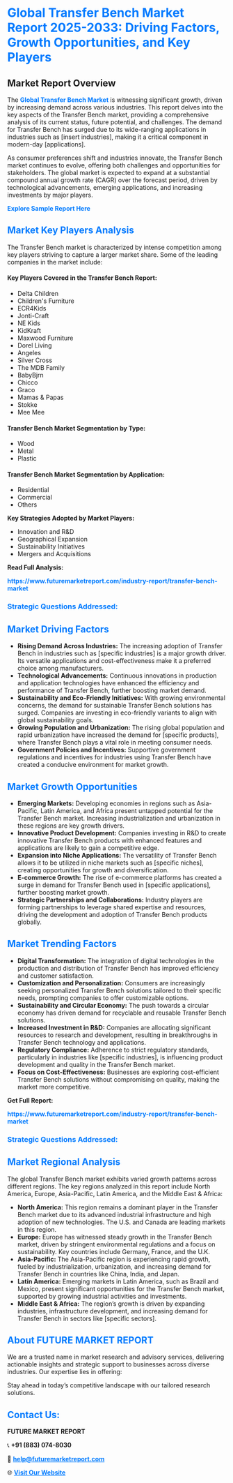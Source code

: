 <h1 style="color: #007BFF;">Global Transfer Bench Market Report 2025-2033: Driving Factors, Growth Opportunities, and Key Players</h1>

<section id="overview">
<h2>Market Report Overview</h2>
<p>The <a href="https://www.futuremarketreport.com/industry-report/transfer-bench-market" style="color: #007BFF; text-decoration: none;"><strong>Global Transfer Bench Market</strong></a> is witnessing significant growth, driven by increasing demand across various industries. This report delves into the key aspects of the Transfer Bench market, providing a comprehensive analysis of its current status, future potential, and challenges. The demand for Transfer Bench has surged due to its wide-ranging applications in industries such as [insert industries], making it a critical component in modern-day [applications].</p>
<p>As consumer preferences shift and industries innovate, the Transfer Bench market continues to evolve, offering both challenges and opportunities for stakeholders. The global market is expected to expand at a substantial compound annual growth rate (CAGR) over the forecast period, driven by technological advancements, emerging applications, and increasing investments by major players.</p>
</section>

<section id="overview">
<p><a href="https://www.futuremarketreport.com/request-sample/reportId=32003" style="color: #007BFF; text-decoration: none;"><strong>Explore Sample Report Here</strong></a></p>
</section>

<section id="key-players">
<h2 style="color: #007BFF;">Market Key Players Analysis</h2>
<p>The Transfer Bench market is characterized by intense competition among key players striving to capture a larger market share. Some of the leading companies in the market include:</p>
<h4>Key Players Covered in the Transfer Bench Report:</h4>
<ul><li>Delta Children</li><li>Children&#039;s Furniture</li><li>ECR4Kids</li><li>Jonti-Craft</li><li>NE Kids</li><li>KidKraft</li><li>Maxwood Furniture</li><li>Dorel Living</li><li>Angeles</li><li>Silver Cross</li><li>The MDB Family</li><li>BabyBjrn</li><li>Chicco</li><li>Graco</li><li>Mamas &amp; Papas</li><li>Stokke</li><li>Mee Mee</li></ul>
<h4>Transfer Bench Market Segmentation by Type:</h4>
<ul><li>Wood</li><li>Metal</li><li>Plastic</li></ul>

<h4>Transfer Bench Market Segmentation by Application:</h4>
<ul><li>Residential</li><li>Commercial</li><li>Others</li></ul>
<p><strong>Key Strategies Adopted by Market Players:</strong></p>
<ul>
<li>Innovation and R&D</li>
<li>Geographical Expansion</li>
<li>Sustainability Initiatives</li>
<li>Mergers and Acquisitions</li>
</ul>
</section>

<section>
<p><strong>Read Full Analysis: </strong></p><a href="https://www.futuremarketreport.com/industry-report/transfer-bench-market" style="color: #007BFF; text-decoration: none;"><strong>https://www.futuremarketreport.com/industry-report/transfer-bench-market</strong></a>
<h3 style="color: #007BFF;">Strategic Questions Addressed:</h3>
</section>

<section id="driving-factors">
<h2 style="color: #007BFF;">Market Driving Factors</h2>
<ul>
<li><strong>Rising Demand Across Industries:</strong> The increasing adoption of Transfer Bench in industries such as [specific industries] is a major growth driver. Its versatile applications and cost-effectiveness make it a preferred choice among manufacturers.</li>
<li><strong>Technological Advancements:</strong> Continuous innovations in production and application technologies have enhanced the efficiency and performance of Transfer Bench, further boosting market demand.</li>
<li><strong>Sustainability and Eco-Friendly Initiatives:</strong> With growing environmental concerns, the demand for sustainable Transfer Bench solutions has surged. Companies are investing in eco-friendly variants to align with global sustainability goals.</li>
<li><strong>Growing Population and Urbanization:</strong> The rising global population and rapid urbanization have increased the demand for [specific products], where Transfer Bench plays a vital role in meeting consumer needs.</li>
<li><strong>Government Policies and Incentives:</strong> Supportive government regulations and incentives for industries using Transfer Bench have created a conducive environment for market growth.</li>
</ul>
</section>

<section id="growth-opportunities">
<h2 style="color: #007BFF;">Market Growth Opportunities</h2>
<ul>
<li><strong>Emerging Markets:</strong> Developing economies in regions such as Asia-Pacific, Latin America, and Africa present untapped potential for the Transfer Bench market. Increasing industrialization and urbanization in these regions are key growth drivers.</li>
<li><strong>Innovative Product Development:</strong> Companies investing in R&D to create innovative Transfer Bench products with enhanced features and applications are likely to gain a competitive edge.</li>
<li><strong>Expansion into Niche Applications:</strong> The versatility of Transfer Bench allows it to be utilized in niche markets such as [specific niches], creating opportunities for growth and diversification.</li>
<li><strong>E-commerce Growth:</strong> The rise of e-commerce platforms has created a surge in demand for Transfer Bench used in [specific applications], further boosting market growth.</li>
<li><strong>Strategic Partnerships and Collaborations:</strong> Industry players are forming partnerships to leverage shared expertise and resources, driving the development and adoption of Transfer Bench products globally.</li>
</ul>
</section>

<section id="trending-factors">
<h2 style="color: #007BFF;">Market Trending Factors</h2>
<ul>
<li><strong>Digital Transformation:</strong> The integration of digital technologies in the production and distribution of Transfer Bench has improved efficiency and customer satisfaction.</li>
<li><strong>Customization and Personalization:</strong> Consumers are increasingly seeking personalized Transfer Bench solutions tailored to their specific needs, prompting companies to offer customizable options.</li>
<li><strong>Sustainability and Circular Economy:</strong> The push towards a circular economy has driven demand for recyclable and reusable Transfer Bench solutions.</li>
<li><strong>Increased Investment in R&D:</strong> Companies are allocating significant resources to research and development, resulting in breakthroughs in Transfer Bench technology and applications.</li>
<li><strong>Regulatory Compliance:</strong> Adherence to strict regulatory standards, particularly in industries like [specific industries], is influencing product development and quality in the Transfer Bench market.</li>
<li><strong>Focus on Cost-Effectiveness:</strong> Businesses are exploring cost-efficient Transfer Bench solutions without compromising on quality, making the market more competitive.</li>
</ul>
</section>

<section>
<p><strong>Get Full Report: </strong></p><a href="https://www.futuremarketreport.com/industry-report/transfer-bench-market" style="color: #007BFF; text-decoration: none;"><strong>https://www.futuremarketreport.com/industry-report/transfer-bench-market</strong></a>
<h3 style="color: #007BFF;">Strategic Questions Addressed:</h3>
</section>


<section id="regional-analysis">
<h2 style="color: #007BFF;">Market Regional Analysis</h2>
<p>The global Transfer Bench market exhibits varied growth patterns across different regions. The key regions analyzed in this report include North America, Europe, Asia-Pacific, Latin America, and the Middle East & Africa:</p>
<ul>
<li><strong>North America:</strong> This region remains a dominant player in the Transfer Bench market due to its advanced industrial infrastructure and high adoption of new technologies. The U.S. and Canada are leading markets in this region.</li>
<li><strong>Europe:</strong> Europe has witnessed steady growth in the Transfer Bench market, driven by stringent environmental regulations and a focus on sustainability. Key countries include Germany, France, and the U.K.</li>
<li><strong>Asia-Pacific:</strong> The Asia-Pacific region is experiencing rapid growth, fueled by industrialization, urbanization, and increasing demand for Transfer Bench in countries like China, India, and Japan.</li>
<li><strong>Latin America:</strong> Emerging markets in Latin America, such as Brazil and Mexico, present significant opportunities for the Transfer Bench market, supported by growing industrial activities and investments.</li>
<li><strong>Middle East & Africa:</strong> The region’s growth is driven by expanding industries, infrastructure development, and increasing demand for Transfer Bench in sectors like [specific sectors].</li>
</ul>
</section>

<footer>
<h2 style="color: #007BFF;">About FUTURE MARKET REPORT</h2>
<p>We are a trusted name in market research and advisory services, delivering actionable insights and strategic support to businesses across diverse industries. Our expertise lies in offering:</p>

<p>Stay ahead in today’s competitive landscape with our tailored research solutions.</p>

<h2 style="color: #007BFF;">Contact Us:</h2>
<p><strong>FUTURE MARKET REPORT</strong></p>
<p>📞 <strong>+91 (883) 074-8030</strong></p>
<p>📧 <strong><a href="mailto:help@futuremarketreport.com" style="color: #007BFF;">help@futuremarketreport.com</a></strong></p>
<p>🌐 <strong><a href="https://www.futuremarketreport.com/" style="color: #007BFF;">Visit Our Website</a></strong></p>
</footer>